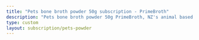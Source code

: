 ```yaml
---
title: "Pets bone broth powder 50g subscription - PrimeBroth"
description: "Pets bone broth powder 50g PrimeBroth, NZ's animal based wellness drink for pets"
type: custom
layout: subscription/pets-powder
---
```



